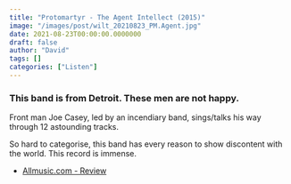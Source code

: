 ```yaml
---
title: "Protomartyr - The Agent Intellect (2015)"
image: "/images/post/wilt_20210823_PM.Agent.jpg"
date: 2021-08-23T00:00:00.0000000
draft: false
author: "David"
tags: []
categories: ["Listen"]
---
```

### This band is from Detroit. These men are not happy.

 Front man Joe Casey, led by an incendiary band, sings/talks his way through 12 astounding tracks.

 So hard to categorise, this band has every reason to show discontent with the world. This record is immense.

-  [Allmusic.com - Review](https://www.allmusic.com/album/the-agent-intellect-mw0002859262)
